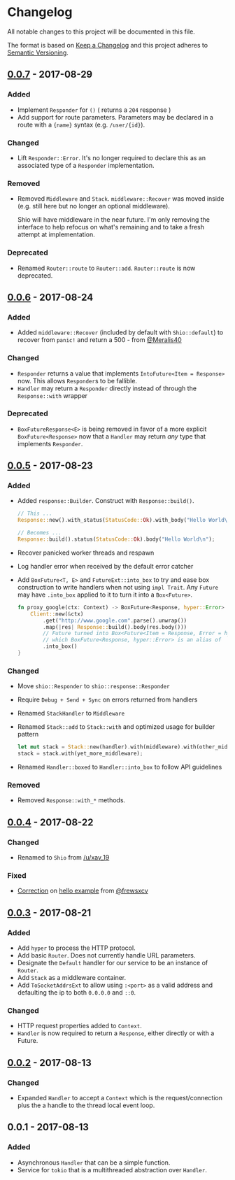 # Changelog
All notable changes to this project will be documented in this file.

The format is based on [Keep a Changelog](http://keepachangelog.com/en/1.0.0/)
and this project adheres to [Semantic Versioning](http://semver.org/spec/v2.0.0.html).

## [0.0.7] - 2017-08-29
### Added
  - Implement `Responder` for `()` ( returns a `204` response )
  - Add support for route parameters. Parameters may be declared in a route with a `{name}` syntax (e.g. `/user/{id}`).

### Changed
  - Lift `Responder::Error`. It's no longer required to declare this as an associated type of a `Responder` implementation.

### Removed
  - Removed `Middleware` and `Stack`. `middleware::Recover` was moved inside (e.g. still here but no longer an optional middleware).

    Shio will have middleware in the near future. I'm only removing the interface to help refocus on what's remaining and to take a fresh attempt at implementation.

### Deprecated
  - Renamed `Router::route` to `Router::add`. `Router::route` is now deprecated.

## [0.0.6] - 2017-08-24
### Added
  - Added `middleware::Recover` (included by default with `Shio::default`) to recover from `panic!` and return a 500 - from [@Meralis40]

### Changed
  - `Responder` returns a value that implements `IntoFuture<Item = Response>` now. This allows `Responder`s to be fallible.
  - `Handler` may return a `Responder` directly instead of through the `Response::with` wrapper

### Deprecated
  - `BoxFutureResponse<E>` is being removed in favor of a more explicit `BoxFuture<Response>` now that a `Handler` may return _any_ type that implements `Responder`.

[@Meralis40]: https://github.com/Meralis40

## [0.0.5] - 2017-08-23
### Added
  - Added `response::Builder`. Construct with `Response::build()`.

    ```rust
    // This ...
    Response::new().with_status(StatusCode::Ok).with_body("Hello World\n");

    // Becomes ...
    Response::build().status(StatusCode::Ok).body("Hello World\n");
    ```

  - Recover panicked worker threads and respawn
  - Log handler error when received by the default error catcher
  - Add `BoxFuture<T, E>` and `FutureExt::into_box` to try and ease box construction to write handlers when not using `impl Trait`. Any `Future` may have `.into_box` applied to it to turn it into a `Box<Future>`.

    ```rust
    fn proxy_google(ctx: Context) -> BoxFuture<Response, hyper::Error> {
        Client::new(&ctx)
            .get("http://www.google.com".parse().unwrap())
            .map(|res| Response::build().body(res.body()))
            // Future turned into Box<Future<Item = Response, Error = hyper::Error>>
            // which BoxFuture<Response, hyper::Error> is an alias of
            .into_box()
    }
    ```

### Changed
  - Move `shio::Responder` to `shio::response::Responder`
  - Require `Debug + Send + Sync` on errors returned from handlers
  - Renamed `StackHandler` to `Middleware`
  - Renamed `Stack::add` to `Stack::with` and optimized usage for builder pattern

    ```rust
    let mut stack = Stack::new(handler).with(middleware).with(other_middleware);
    stack = stack.with(yet_more_middleware);
    ```

  - Renamed `Handler::boxed` to `Handler::into_box` to follow API guidelines

### Removed
  - Removed `Response::with_*` methods.

## [0.0.4] - 2017-08-22
### Changed
  - Renamed to `Shio` from [/u/xav_19](https://www.reddit.com/u/xav_19)

### Fixed
  - [Correction](https://github.com/mehcode/shio-rs/pull/2) on [hello example](https://github.com/mehcode/shio-rs/blob/v0.0.4/examples/hello.rs) from [@frewsxcv](https://github.com/frewsxcv)

## [0.0.3] - 2017-08-21
### Added
  - Add `hyper` to process the HTTP protocol.
  - Add basic `Router`. Does not currently handle URL parameters.
  - Designate the `Default` handler for our service to be an instance of `Router`.
  - Add `Stack` as a middleware container.
  - Add `ToSocketAddrsExt` to allow using `:<port>` as a valid address and defaulting the ip to both `0.0.0.0` and `::0`.

### Changed
  - HTTP request properties added to `Context`.
  - `Handler` is now required to return a `Response`, either directly or with a Future.

## [0.0.2] - 2017-08-13
### Changed
  - Expanded `Handler` to accept a `Context` which is the request/connection plus the a handle to the thread local event loop.

## 0.0.1 - 2017-08-13
### Added
  - Asynchronous `Handler` that can be a simple function.
  - Service for `tokio` that is a multithreaded abstraction over `Handler`.

[Unreleased]: ../../compare/v0.0.7...HEAD
[0.0.7]: ../../compare/v0.0.7...v0.0.6
[0.0.6]: ../../compare/v0.0.5...v0.0.6
[0.0.5]: ../../compare/v0.0.4...v0.0.5
[0.0.4]: ../../compare/v0.0.3...v0.0.4
[0.0.3]: ../../compare/v0.0.2...v0.0.3
[0.0.2]: ../../compare/v0.0.1...v0.0.2
